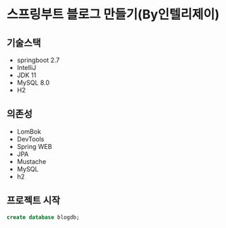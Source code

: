 # 스프링부트 블로그 만들기(By인텔리제이)

## 기술스택
- springboot 2.7
- IntelliJ 
- JDK 11
- MySQL 8.0
- H2

## 의존성
- LomBok
- DevTools
- Spring WEB
- JPA
- Mustache
- MySQL
- h2

## 프로젝트 시작
```sql
create database blogdb;
```